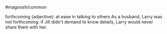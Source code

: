 #magoosh/common

forthcoming (adjective): at ease in talking to others 
As a husband, Larry was not forthcoming: if Jill didn't demand to know details, Larry would never share 
them with her. 
